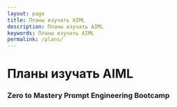 ```yaml
---
layout: page
title: Планы изучать AIML
description: Планы изучать AIML
keywords: Планы изучать AIML
permalink: /plans/
---
```


# Планы изучать AIML


### Zero to Mastery Prompt Engineering Bootcamp